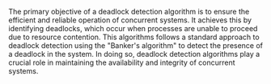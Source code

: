 The primary objective of a deadlock detection algorithm is to ensure the efficient and reliable operation of concurrent systems.
It achieves this by identifying deadlocks, which occur when processes are unable to proceed due to resource contention.
This algorithms follows a standard approach to deadlock detection using the "Banker's algorithm" to detect the presence of a deadlock in the system.
In doing so, deadlock detection algorithms play a crucial role in maintaining the availability and integrity of concurrent systems.
